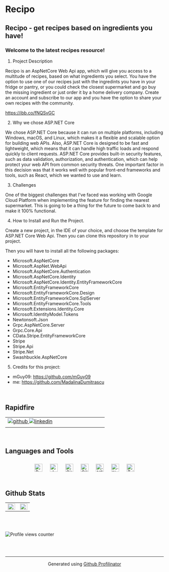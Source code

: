# Recipo
## Recipo - get recipes based on ingredients you have!  
  



### Welcome to the latest recipes resource!  


1. Project Description

Recipo is an AspNetCore Web Api app, which will give you access to a multitude of recipes, based on what ingredients you select.
You have the option to use one of our recipes just with the ingredints you have in your fridge or pantry, or you could check the closest supermarket and go buy the missing ingredient or just order it by a home delivery company.
Create an account and subscribe to our app and you have the option to share your own recipes with the community.

https://ibb.co/fNQSvGC

2. Why we chose ASP.NET Core

We chose ASP.NET Core because it can run on multiple platforms, including Windows, macOS, and Linux, which makes it a flexible and scalable option for building web APIs.  Also, ASP.NET Core is designed to be fast and lightweight, which means that it can handle high traffic loads and respond quickly to client requests.
ASP.NET Core provides built-in security features, such as data validation, authorization, and authentication, which can help protect your web API from common security threats. One important factor in this decision was that it works well with popular front-end frameworks and tools, such as React, which we wanted to use and learn.

3. Challenges

One of the biggest challenges that I've faced was working with Google Cloud Platform when implementing the feature for finding the nearest supermarket. This is going to be a thing for the future to come back to and make it 100% functional.

4. How to Install and Run the Project.

Create a new project, in the IDE of your choice, and choose the template for ASP.NET Core Web Api.
Then you can clone this repository in to your project.

Then you will have to install all the following packages:
- Microsoft.AspNetCore
- Microsoft.AspNet.WebApi
- Microsoft.AspNetCore.Authentication
- Microsoft.AspNetCore.Identity
- Microsoft.AspNetCore.Identity.EntityFrameworkCore
- Microsoft.EntityFrameworkCore
- Microsoft.EntityFrameworkCore.Design
- Microsoft.EntityFrameworkCore.SqlServer
- Microsoft.EntityFrameworkCore.Tools
- Microsoft.Extensions.Identity.Core
- Microsoft.IdentityModel.Tokens
- Newtonsoft.Json
- Grpc.AspNetCore.Server
- Grpc.Core.Api
- CData.Stripe.EntityFrameworkCore
- Stripe
- Stripe.Api
- Stripe.Net
- Swashbuckle.AspNetCore


5. Credits for this project:

 - mGuy09: https://github.com/mGuy09
- me: https://github.com/MadalinaDumitrascu




  
  

<br/>  


## Rapidfire  
<table><tr><td valign="top" width="50%">

<a href="https://github.com/MadalinaDumitrascu" target="_blank">
<img src=https://img.shields.io/badge/github-%2324292e.svg?&style=for-the-badge&logo=github&logoColor=white alt=github style="margin-bottom: 5px;" />
</a>
<a href="https://linkedin.com/in/https://www.linkedin.com/in/madalina-dumitrascu-589233a0/" target="_blank">
<img src=https://img.shields.io/badge/linkedin-%231E77B5.svg?&style=for-the-badge&logo=linkedin&logoColor=white alt=linkedin style="margin-bottom: 5px;" />
</a>  


</td><td valign="top" width="50%">



</td></tr></table>  

<br/>  


## Languages and Tools  
<div align="center">  
<a href="https://reactjs.org/" target="_blank"><img style="margin: 10px" src="https://profilinator.rishav.dev/skills-assets/react-original-wordmark.svg" alt="React" height="25" /></a>  
<a href="https://www.javascript.com/" target="_blank"><img style="margin: 10px" src="https://profilinator.rishav.dev/skills-assets/javascript-original.svg" alt="JavaScript" height="25" /></a>  
<a href="https://github.com/" target="_blank"><img style="margin: 10px" src="https://profilinator.rishav.dev/skills-assets/git-scm-icon.svg" alt="Git" height="25" /></a>  
<a href="https://docs.microsoft.com/en-us/dotnet/csharp/" target="_blank"><img style="margin: 10px" src="https://profilinator.rishav.dev/skills-assets/csharp-original.svg" alt="C#" height="25" /></a>  
<a href="https://dotnet.microsoft.com/download/dotnet-framework" target="_blank"><img style="margin: 10px" src="https://profilinator.rishav.dev/skills-assets/dot-net-original-wordmark.svg" alt=".NET" height="25" /></a>  
<a href="https://dotnet.microsoft.com/download" target="_blank"><img style="margin: 10px" src="https://profilinator.rishav.dev/skills-assets/dotnetcore.png" alt=".Net Core" height="25" /></a>  
<a href="https://www.tailwindcss.com/" target="_blank"><img style="margin: 10px" src="https://profilinator.rishav.dev/skills-assets/tailwindcss.svg" alt="Tailwind CSS" height="25" /></a>  
</div>  

<br/>  


## Github Stats  
<table><tr><td valign="top" width="50%">

<img src="https://github-readme-stats.vercel.app/api?username=MadalinaDumitrascu&show_icons=true&count_private=true&hide_border=true" align="left" style="width: 100%" />

</td><td valign="top" width="50%">

<img src="https://github-readme-stats.vercel.app/api/top-langs/?username=MadalinaDumitrascu&hide_border=true&layout=compact" align="left" style="width: 100%" />

</td></tr></table>  

<br/>  

  

<br/>  

![Profile views counter](https://komarev.com/ghpvc/?username=mGuy09&&style=flat-square)  
  

<br/>  


<br />

----
<div align="center">Generated using <a href="https://profilinator.rishav.dev/" target="_blank">Github Profilinator</a></div>
